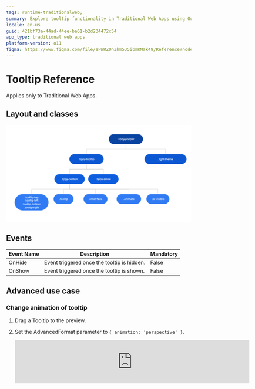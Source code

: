 ```yaml
---
tags: runtime-traditionalweb; 
summary: Explore tooltip functionality in Traditional Web Apps using OutSystems 11 (O11), including layout, events, and advanced customization options.
locale: en-us
guid: 421bf73a-44ad-44ee-ba61-b2d234472c54
app_type: traditional web apps
platform-version: o11
figma: https://www.figma.com/file/eFWRZ0nZhm5J5ibmKMak49/Reference?node-id=615:615
---
```


# Tooltip Reference

<div class="info" markdown="1">

Applies only to Traditional Web Apps.

</div>

## Layout and classes

![Diagram illustrating the layout and classes of a tooltip component in a traditional web app](images/tooltip-3-diag.png "Tooltip Layout Diagram")

## Events

| **Event Name** |  **Description** |  **Mandatory**  |
| ---|---|--- |  
| OnHide | Event triggered once the tooltip is hidden.  |  False  |
| OnShow | Event triggered once the tooltip is shown.  |  False  |

## Advanced use case

### Change animation of tooltip

1. Drag a Tooltip to the preview.
1. Set the AdvancedFormat parameter to `{ animation: 'perspective' }`.

    <iframe src="https://player.vimeo.com/video/998227283" width="638" height="118" frameborder="0" allow="autoplay; fullscreen" allowfullscreen="">Video showing the change of animation in a Tooltip component within a traditional web app.</iframe>
